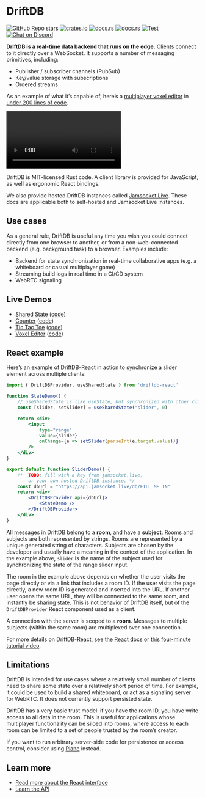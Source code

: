 # DriftDB

[![GitHub Repo stars](https://img.shields.io/github/stars/drifting-in-space/driftdb?style=social)](https://github.com/drifting-in-space/driftdb)
[![crates.io](https://img.shields.io/crates/v/driftdb.svg)](https://crates.io/crates/driftdb)
[![docs.rs](https://img.shields.io/badge/rust-docs-brightgreen)](https://docs.rs/driftdb/)
[![docs.rs](https://img.shields.io/badge/client-docs-brightgreen)](https://driftdb.com/)
[![Test](https://github.com/drifting-in-space/driftdb/actions/workflows/test.yml/badge.svg)](https://github.com/drifting-in-space/driftdb/actions/workflows/test.yml)
[![Chat on Discord](https://img.shields.io/static/v1?label=chat&message=discord&color=404eed)](https://discord.gg/N5sEpsuhh9)

**DriftDB is a real-time data backend that runs on the edge.** Clients connect to it directly over a WebSocket. It supports a number of messaging primitives, including:

- Publisher / subscriber channels (PubSub)
- Key/value storage with subscriptions
- Ordered streams

As an example of what it’s capable of, here’s a [multiplayer voxel editor](https://demos.driftdb.com/voxel) in [under 200 lines of code](https://github.com/drifting-in-space/driftdb/blob/main/js-pkg/demos/src/pages/voxel.tsx).

<div style={{display: "flex", flexDirection: "row", justifyContent: "center", margin: 25}}>
<video controls autoplay style={{maxWidth: "100%"}}>
  <source src="/driftdb-voxel.webm" type="video/webm" />
  <source src="/driftdb-voxel.mp4" type="video/mp4" />
</video>
</div>

DriftDB is MIT-licensed Rust code. A client library is provided for JavaScript, as well as ergonomic React bindings.

We also provide hosted DriftDB instances called <a href="https://jamsocket.live">Jamsocket Live</a>. These docs are applicable both to self-hosted and Jamsocket Live instances.

## Use cases

As a general rule, DriftDB is useful any time you wish you could connect directly from one browser to another, or from a non-web-connected backend (e.g. background task) to a browser. Examples include:

- Backend for state synchronization in real-time collaborative apps (e.g. a whiteboard or casual multiplayer game)
- Streaming build logs in real time in a CI/CD system
- WebRTC signaling

## Live Demos

- [Shared State](https://demos.driftdb.com/state) ([code](https://github.com/drifting-in-space/driftdb/blob/main/js-pkg/demos/src/pages/shared-canvas.tsx))
- [Counter](https://demos.driftdb.com/counter) ([code](https://github.com/drifting-in-space/driftdb/blob/main/js-pkg/demos/src/pages/counter.tsx))
- [Tic Tac Toe](https://demos.driftdb.com/tictactoe) ([code](https://github.com/drifting-in-space/driftdb/blob/main/js-pkg/demos/src/pages/tictactoe.tsx))
- [Voxel Editor](https://demos.driftdb.com/voxel) ([code](https://github.com/drifting-in-space/driftdb/blob/main/js-pkg/demos/src/pages/voxel.tsx))

## React example

Here’s an example of DriftDB-React in action to synchronize a slider element across multiple clients:

```jsx
import { DriftDBProvider, useSharedState } from 'driftdb-react'

function StateDemo() {
    // useSharedState is like useState, but synchronized with other clients.
    const [slider, setSlider] = useSharedState("slider", 0)

    return <div>
        <input
            type="range"
            value={slider}
            onChange={e => setSlider(parseInt(e.target.value))}
        />
    </div>
}

export default function SliderDemo() {
    /*  TODO: fill with a key from jamsocket.live,
        or your own hosted DriftDB instance. */
    const dbUrl = "https://api.jamsocket.live/db/FILL_ME_IN"
    return <div>
        <DriftDBProvider api={dbUrl}>
            <StateDemo />
        </DriftDBProvider>
    </div>
}
```

All messages in DriftDB belong to a **room**, and have a **subject**. Rooms and subjects are both represented by strings. Rooms are represented by a unique generated string of characters. Subjects are chosen by the developer and usually have a meaning in the context of the application. In the example above, `slider` is the name of the subject used for synchronizing the state of the range slider input.

The room in the example above depends on whether the user visits the page directly or via a link that includes a room ID. If the user visits the page directly, a new room ID is generated and inserted into the URL. If another user opens the same URL, they will be connected to the same room, and instantly be sharing state. This is not behavior of DriftDB itself, but of the `DriftDBProvider` React component used as a client.

A connection with the server is scoped to a **room**. Messages to multiple subjects (within the same room) are multiplexed over one connection.

For more details on DriftDB-React, see [the React docs](/docs/react) or [this four-minute tutorial video](https://www.youtube.com/watch?v=ktb6HUZlyJs).

## Limitations

DriftDB is intended for use cases where a relatively small number of clients need to share some state over a relatively short period of time. For example, it could be used to build a shared whiteboard, or act as a signaling server for WebRTC. It does not currently support persisted state.

DriftDB has a very basic trust model: if you have the room ID, you have write access to all data in the room. This is useful for applications whose multiplayer functionality can be siloed into rooms, where access to each room can be limited to a set of people trusted by the room’s creator.

If you want to run arbitrary server-side code for persistence or access control, consider using [Plane](https://plane.dev/) instead.

## Learn more

- [Read more about the React interface](/docs/react)
- [Learn the API](/docs/api)
